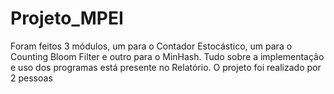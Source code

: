 # Projeto_MPEI

Foram feitos 3 módulos, um para o Contador Estocástico, um para o Counting Bloom Filter e outro para o MinHash.
Tudo sobre a implementação e uso dos programas está presente no Relatório. O projeto foi realizado por 2 pessoas

